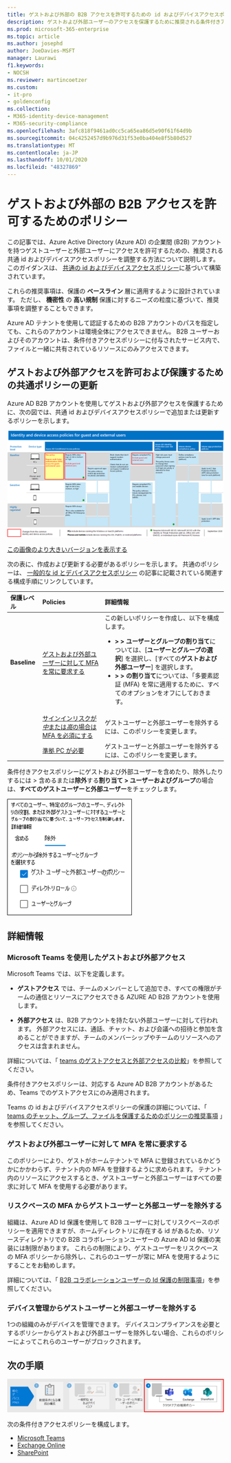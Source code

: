 ```yaml
---
title: ゲストおよび外部の B2B アクセスを許可するための id およびデバイスアクセスポリシー-Microsoft 365 for enterprise |Microsoft Docs
description: ゲストおよび外部ユーザーのアクセスを保護するために推奨される条件付きアクセスと関連ポリシーについて説明します。
ms.prod: microsoft-365-enterprise
ms.topic: article
ms.author: josephd
author: JoeDavies-MSFT
manager: Laurawi
f1.keywords:
- NOCSH
ms.reviewer: martincoetzer
ms.custom:
- it-pro
- goldenconfig
ms.collection:
- M365-identity-device-management
- M365-security-compliance
ms.openlocfilehash: 3afc818f9461ad0cc5ca65ea86d5e90f61f64d9b
ms.sourcegitcommit: 04c4252457d9b976d31f53e0ba404e8f5b80d527
ms.translationtype: MT
ms.contentlocale: ja-JP
ms.lasthandoff: 10/01/2020
ms.locfileid: "48327869"
---
```

# <a name="policies-for-allowing-guest-and-external-b2b-access"></a>ゲストおよび外部の B2B アクセスを許可するためのポリシー

この記事では、Azure Active Directory (Azure AD) の企業間 (B2B) アカウントを持つゲストユーザーと外部ユーザーにアクセスを許可するための、推奨される共通 id およびデバイスアクセスポリシーを調整する方法について説明します。 このガイダンスは、 [共通の id およびデバイスアクセスポリシー](identity-access-policies.md)に基づいて構築されています。

これらの推奨事項は、保護の **ベースライン** 層に適用するように設計されています。 ただし、 **機密性** の **高い規制** 保護に対するニーズの粒度に基づいて、推奨事項を調整することもできます。 

Azure AD テナントを使用して認証するための B2B アカウントのパスを指定しても、これらのアカウントは環境全体にアクセスできません。 B2B ユーザーおよびそのアカウントは、条件付きアクセスポリシーに付与されたサービス内で、ファイルと一緒に共有されているリソースにのみアクセスできます。

## <a name="updating-the-common-policies-to-allow-and-protect-guest-and-external-access"></a>ゲストおよび外部アクセスを許可および保護するための共通ポリシーの更新 

Azure AD B2B アカウントを使用してゲストおよび外部アクセスを保護するために、次の図では、共通 id およびデバイスアクセスポリシーで追加または更新するポリシーを示します。 

[![ゲストアクセスを保護するためのポリシー更新の概要](../media/microsoft-365-policies-configurations/identity-access-ruleset-guest.png)](https://github.com/MicrosoftDocs/microsoft-365-docs/raw/public/microsoft-365/media/microsoft-365-policies-configurations/identity-access-ruleset-guest.png)

[この画像のより大きいバージョンを表示する](https://github.com/MicrosoftDocs/microsoft-365-docs/raw/public/microsoft-365/media/microsoft-365-policies-configurations/identity-access-ruleset-guest.png)

次の表に、作成および更新する必要があるポリシーを示します。 共通のポリシーは、 [一般的な id とデバイスアクセスポリシー](identity-access-policies.md) の記事に記載されている関連する構成手順にリンクしています。

|保護レベル|Policies|詳細情報|
|:---------------|:-------|:----------------|
|**Baseline**|[ゲストおよび外部ユーザーに対して MFA を常に要求する](identity-access-policies.md#require-mfa-based-on-sign-in-risk)|この新しいポリシーを作成し、以下を構成します。 <ul><li> **> > ユーザーとグループの割り当て**については、[**ユーザーとグループの選択**] を選択し、[すべての**ゲストおよび外部ユーザー**] を選択します。 </li><li> **> > の割り当て**については、「多要素認証 (MFA) を常に適用するために、すべてのオプションをオフにしておきます。</li>|
|        |[サインインリスクが*中*または*高*の場合は MFA を必須にする](identity-access-policies.md#require-mfa-based-on-sign-in-risk)|ゲストユーザーと外部ユーザーを除外するには、このポリシーを変更します。|
|        |[準拠 PC が必要](identity-access-policies.md#require-compliant-pcs-but-not-compliant-phones-and-tablets)|ゲストユーザーと外部ユーザーを除外するには、このポリシーを変更します。|

条件付きアクセスポリシーにゲストおよび外部ユーザーを含めたり、除外したりするには > 含めるまたは**除外**する**割り当て > ユーザーおよびグループ**の場合は、**すべてのゲストユーザーと外部ユーザー**をチェックします。

![ゲストおよび外部ユーザーを除外するためのコントロールの画面キャプチャ](../media/microsoft-365-policies-configurations/identity-access-exclude-guests-ui.png)

## <a name="more-information"></a>詳細情報

### <a name="guest-and-external-access-with-microsoft-teams"></a>Microsoft Teams を使用したゲストおよび外部アクセス

Microsoft Teams では、以下を定義します。

- **ゲストアクセス** では、チームのメンバーとして追加でき、すべての権限がチームの通信とリソースにアクセスできる AZURE AD B2B アカウントを使用します。

- **外部アクセス** は、B2B アカウントを持たない外部ユーザーに対して行われます。 外部アクセスには、通話、チャット、および会議への招待と参加を含めることができますが、チームのメンバーシップやチームのリソースへのアクセスは含まれません。

詳細については、「 [teams のゲストアクセスと外部アクセスの比較](https://docs.microsoft.com/microsoftteams/communicate-with-users-from-other-organizations#compare-external-and-guest-access)」を参照してください。

条件付きアクセスポリシーは、対応する Azure AD B2B アカウントがあるため、Teams でのゲストアクセスにのみ適用されます。

Teams の id およびデバイスアクセスポリシーの保護の詳細については、「 [teams のチャット、グループ、ファイルを保護するためのポリシーの推奨事項](teams-access-policies.md) 」を参照してください。

### <a name="require-mfa-always-for-guest-and-external-users"></a>ゲストおよび外部ユーザーに対して MFA を常に要求する
このポリシーにより、ゲストがホームテナントで MFA に登録されているかどうかにかかわらず、テナント内の MFA を登録するように求められます。 テナント内のリソースにアクセスするとき、ゲストユーザーと外部ユーザーはすべての要求に対して MFA を使用する必要があります。 

### <a name="excluding-guest-and-external-users-from-risk-based-mfa"></a>リスクベースの MFA からゲストユーザーと外部ユーザーを除外する
組織は、Azure AD Id 保護を使用して B2B ユーザーに対してリスクベースのポリシーを適用できますが、ホームディレクトリに存在する id があるため、リソースディレクトリでの B2B コラボレーションユーザーの Azure AD Id 保護の実装には制限があります。 これらの制限により、ゲストユーザーをリスクベースの MFA ポリシーから除外し、これらのユーザーが常に MFA を使用するようにすることをお勧めします。 

詳細については、「 [B2B コラボレーションユーザーの Id 保護の制限事項](https://docs.microsoft.com/azure/active-directory/identity-protection/concept-identity-protection-b2b#limitations-of-identity-protection-for-b2b-collaboration-users)」を参照してください。 

### <a name="excluding-guest-and-external-users-from-device-management"></a>デバイス管理からゲストユーザーと外部ユーザーを除外する 
1つの組織のみがデバイスを管理できます。 デバイスコンプライアンスを必要とするポリシーからゲストおよび外部ユーザーを除外しない場合、これらのポリシーによってこれらのユーザーがブロックされます。 

## <a name="next-step"></a>次の手順

![手順 4: Microsoft 365 クラウドアプリのポリシー](../media/microsoft-365-policies-configurations/identity-device-access-steps-next-step-4.png)

次の条件付きアクセスポリシーを構成します。

- [Microsoft Teams](teams-access-policies.md)
- [Exchange Online](secure-email-recommended-policies.md)
- [SharePoint](secure-email-recommended-policies.md)

